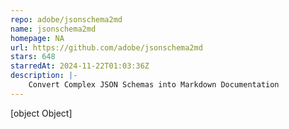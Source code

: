 ```yaml
---
repo: adobe/jsonschema2md
name: jsonschema2md
homepage: NA
url: https://github.com/adobe/jsonschema2md
stars: 648
starredAt: 2024-11-22T01:03:36Z
description: |-
    Convert Complex JSON Schemas into Markdown Documentation
---
```


[object Object]
